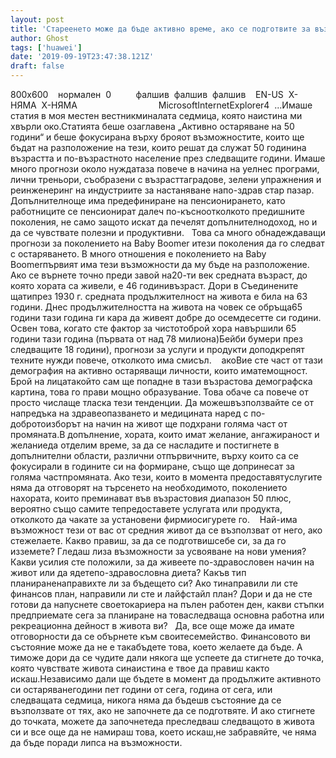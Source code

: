 ```yaml
---
layout: post
title: 'Стареенето може да бъде активно време, ако се подготвите за възможността'
author: Ghost
tags: ['huawei']
date: '2019-09-19T23:47:38.121Z'
draft: false
---
```


800x600    нормален  0          фалшив  фалшив  фалшив    EN-US  X-НЯМА  X-НЯМА                                 MicrosoftInternetExplorer4  ...Имаше статия в моя местен вестникминалата седмица, която наистина ми хвърли око.Статията беше озаглавена „Активно остаряване на 50 години“ и беше фокусирана върху брояот възможностите, които ще бъдат на разположение на тези, които решат да служат 50 годинина възрастта и по-възрастното население през следващите години. Имаше много прогнози около нуждатаза повече в начина на уелнес програми, лични треньори, съобразени с възрасттаградове, зелени упражнения и реинженеринг на индустриите за настаняване напо-здрав стар пазар. Допълнителноще има предефиниране на пенсионирането, като работниците се пенсионират далеч по-късноотколкото предишните поколения, не само защото искат да печелят допълнителнодоход, но и да се чувствате полезни и продуктивни.   Това са много обнадеждаващи прогнози за поколението на Baby Boomer итези поколения да го следват с остаряването. В много отношения е поколението на Baby Boomerпървият има тези възможности да му бъде на разположение. Ако се върнете точно преди завой на20-ти век средната възраст, до която хората са живели, е 46 годинивъзраст. Дори в Съединените щатипрез 1930 г. средната продължителност на живота е била на 63 години. Днес продължителността на живота на човек се обръща65 години тази година ги кара да живеят добре до осемдесетте си години. Освен това, когато сте фактор за чистотоброй хора навършили 65 години тази година (първата от над 78 милиона)Бейби бумери през следващите 18 години), прогнози за услуги и продукти доподкрепят техните нужди повече, отколкото има смисъл.    акоВие сте част от тази демография на активно остаряващи личности, които иматемощност. Брой на лицатакойто сам ще попадне в тази възрастова демографска картина, това го прави мощно образувание. Това обаче са повече от просто числаще тласка тези тенденции. Да можешвъзползвайте се от напредъка на здравеопазването и медицината наред с по-добротоизборът на начин на живот ще подхрани голяма част от промяната.В допълнение, хората, които имат желание, ангажираност и желаниеда отделим време, за да се насладите и постигнете в допълнителни области, различни отпървичните, върху които са се фокусирали в годините си на формиране, също ще допринесат за голяма частпромяната. Ако тези, които в момента предоставятуслугите няма да отговорят на търсенето на необходимото, поколението нахората, които преминават във възрастовия диапазон 50 плюс, вероятно също самите тепредоставете услугата или продукта, отколкото да чакате за установени фирмиосигурете го.    Най-има възможност тези от вас от средния живот да се възползват от него, ако стежелаете. Какво правиш, за да се подготвишсебе си, за да го изземете? Гледаш лиза възможности за усвояване на нови умения?Какви усилия сте положили, за да живеете по-здравословен начин на живот или да ядетепо-здравословна диета? Какъв тип планираненаправихте ли за бъдещето си? Ако тинаправили ли сте финансов план, направили ли сте и лайфстайл план? Дори и да не сте готови да напуснете своетокариера на пълен работен ден, какви стъпки предприемате сега за планиране на товаследваща основна работна или рекреационна дейност в живота ви?   Да, все още може да имате отговорности да се обърнете към своитесемейство. Финансовото ви състояние може да не е такабъдете това, което желаете да бъде. А тиможе дори да се чудите дали някога ще успеете да стигнете до точка, която чувствате живота синаистина е твое да правиш както искаш.Независимо дали ще бъдете в момент да продължите активното си остаряванегодини пет години от сега, година от сега, или следващата седмица, никога няма да бъдешв състояние да се възползвате от тях, ако не започнете да се подготвяте. И ако стигнете до точката, можете да започнетеда преследваш следващото в живота си и все още да не намираш това, което искаш,не забравяйте, че няма да бъде поради липса на възможности.
